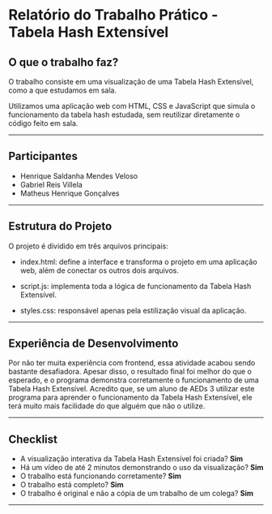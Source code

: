 # Relatório do Trabalho Prático - Tabela Hash Extensível

## O que o trabalho faz?

O trabalho consiste em uma visualização de uma Tabela Hash Extensível, como a que estudamos em sala.

Utilizamos uma aplicação web com HTML, CSS e JavaScript que simula o funcionamento da tabela hash estudada, sem reutilizar diretamente o código feito em sala.

---

## Participantes

- Henrique Saldanha Mendes Veloso
- Gabriel Reis Villela
- Matheus Henrique Gonçalves

---

## Estrutura do Projeto

O projeto é dividido em três arquivos principais:

- index.html: define a interface e transforma o projeto em uma aplicação web, além de conectar os outros dois arquivos.

- script.js: implementa toda a lógica de funcionamento da Tabela Hash Extensível.

- styles.css: responsável apenas pela estilização visual da aplicação.

---

## Experiência de Desenvolvimento

Por não ter muita experiência com frontend, essa atividade acabou sendo bastante desafiadora. Apesar disso, o resultado final foi melhor do que o esperado, e o programa demonstra corretamente o funcionamento de uma Tabela Hash Extensível. Acredito que, se um aluno de AEDs 3 utilizar este programa para aprender o funcionamento da Tabela Hash Extensível, ele terá muito mais facilidade do que alguém que não o utilize.

---

## Checklist

- A visualização interativa da Tabela Hash Extensível foi criada? **Sim**
- Há um vídeo de até 2 minutos demonstrando o uso da visualização? **Sim**
- O trabalho está funcionando corretamente? **Sim**
- O trabalho está completo? **Sim**
- O trabalho é original e não a cópia de um trabalho de um colega? **Sim**

---
